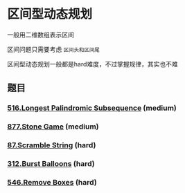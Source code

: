 # 区间型动态规划

一般用二维数组表示区间

区间问题只需要考虑 `区间头和区间尾`

区间型动态规划一般都是hard难度，不过掌握规律，其实也不难

## 题目

### [516.Longest Palindromic Subsequence](https://github.com/muyids/leetcode/blob/master/algorithms/501-600/516.longest-palindromic-subsequence.md) (medium)

### [877.Stone Game](https://github.com/muyids/leetcode/blob/master/algorithms/801-900/877.stone-game.md) (medium)

### [87.Scramble String](https://github.com/muyids/leetcode/blob/master/algorithms/1-100/87.scramble-string.md) (hard)

### [312.Burst Balloons](https://github.com/muyids/leetcode/blob/master/algorithms/301-400/312.burst-balloons.md) (hard)

### [546.Remove Boxes](https://github.com/muyids/leetcode/blob/master/algorithms/501-600/546.remove-boxes.md) (hard)



